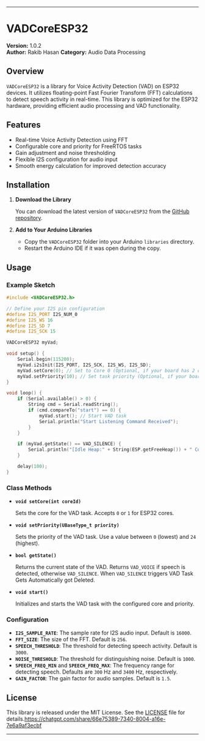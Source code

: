 

---

# VADCoreESP32

**Version:** 1.0.2  
**Author:** Rakib Hasan 
**Category:** Audio Data Processing  

## Overview

`VADCoreESP32` is a library for Voice Activity Detection (VAD) on ESP32 devices. It utilizes floating-point Fast Fourier Transform (FFT) calculations to detect speech activity in real-time. This library is optimized for the ESP32 hardware, providing efficient audio processing and VAD functionality.

## Features

- Real-time Voice Activity Detection using FFT
- Configurable core and priority for FreeRTOS tasks
- Gain adjustment and noise thresholding
- Flexible I2S configuration for audio input
- Smooth energy calculation for improved detection accuracy

## Installation

1. **Download the Library**

   You can download the latest version of `VADCoreESP32` from the [GitHub repository](https://github.com/TheZeroHz/VADCoreESP32).

2. **Add to Your Arduino Libraries**

   - Copy the `VADCoreESP32` folder into your Arduino `libraries` directory.
   - Restart the Arduino IDE if it was open during the copy.

## Usage

### Example Sketch

```cpp
#include <VADCoreESP32.h>

// Define your I2S pin configuration
#define I2S_PORT I2S_NUM_0
#define I2S_WS 16
#define I2S_SD 7
#define I2S_SCK 15

VADCoreESP32 myVad;

void setup() {
    Serial.begin(115200);
    myVad.i2sInit(I2S_PORT, I2S_SCK, I2S_WS, I2S_SD);
    myVad.setCore(0); // Set to Core 0 (Optional, if your board has 2 cores)
    myVad.setPriority(10); // Set task priority (Optional, if your board supports different priorities)
}

void loop() {
    if (Serial.available() > 0) {
        String cmd = Serial.readString();
        if (cmd.compareTo("start") == 0) {
            myVad.start(); // Start VAD task
            Serial.println("Start Listening Command Received");
        }
    }

    if (myVad.getState() == VAD_SILENCE) {
        Serial.println("[Idle Heap:" + String(ESP.getFreeHeap()) + " Core:" + String(xPortGetCoreID()) + "]");
    }

    delay(100);
}
```

### Class Methods

- **`void setCore(int coreId)`**

  Sets the core for the VAD task. Accepts `0` or `1` for ESP32 cores.

- **`void setPriority(UBaseType_t priority)`**

  Sets the priority of the VAD task. Use a value between `0` (lowest) and `24` (highest).

- **`bool getState()`**

  Returns the current state of the VAD. Returns `VAD_VOICE` if speech is detected, otherwise `VAD_SILENCE`.
  When `VAD_SILENCE` triggers  VAD Task Gets Automatically got Deleted. 

- **`void start()`**

  Initializes and starts the VAD task with the configured core and priority.


### Configuration

- **`I2S_SAMPLE_RATE`**: The sample rate for I2S audio input. Default is `16000`.
- **`FFT_SIZE`**: The size of the FFT. Default is `256`.
- **`SPEECH_THRESHOLD`**: The threshold for detecting speech activity. Default is `3000`.
- **`NOISE_THRESHOLD`**: The threshold for distinguishing noise. Default is `1000`.
- **`SPEECH_FREQ_MIN`** and **`SPEECH_FREQ_MAX`**: The frequency range for detecting speech. Defaults are `300` Hz and `3400` Hz, respectively.
- **`GAIN_FACTOR`**: The gain factor for audio samples. Default is `1.5`.

## License

This library is released under the MIT License. See the [LICENSE](LICENSE) file for details.https://chatgpt.com/share/66e75389-7340-8004-a16e-7e6a9af3ecbf

---
